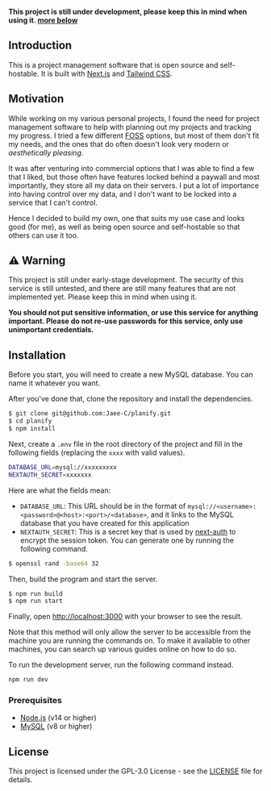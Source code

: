 **This project is still under development, please keep this in mind when using it.  [more below](#warning-warning)**

## Introduction

This is a project management software that is open source and self-hostable. It is built with [Next.js](https://nextjs.org/) and [Tailwind CSS](https://tailwindcss.com/).

## Motivation

While working on my various personal projects, I found the need for project management software to help with planning out my projects and tracking my progress. I tried a few different [FOSS](https://itsfoss.com/what-is-foss/) options, but most of them don't fit my needs, and the ones that do often doesn't look very modern or _aesthetically pleasing_. 

It was after venturing into commercial options that I was able to find a few that I liked, but those often have features locked behind a paywall and most importantly, they store all my data on their servers. I put a lot of importance into having control over my data, and I don't want to be locked into a service that I can't control.

Hence I decided to build my own, one that suits my use case and looks good (for me), as well as being open source and self-hostable so that others can use it too.

## :warning: Warning

This project is still under early-stage development. The security of this service is still untested, and there are still many features that are not implemented yet. Please keep this in mind when using it.

**You should not put sensitive information, or use this service for anything important. Please do not re-use passwords for this service, only use unimportant credentials.**


## Installation

Before you start, you will need to create a new MySQL database. You can name it whatever you want.

After you've done that, clone the repository and install the dependencies.

```bash
$ git clone git@github.com:Jaee-C/planify.git
$ cd planify
$ npm install
```

Next, create a `.env` file in the root directory of the project and fill in the following fields (replacing the `xxxx` with valid values).
```bash
DATABASE_URL=mysql://xxxxxxxxx
NEXTAUTH_SECRET=xxxxxxx
```

Here are what the fields mean:
- `DATABASE_URL`: This URL should be in the format of `mysql://<username>:<password>@<host>:<port>/<database>`, and it links to the MySQL database that you have created for this application
- `NEXTAUTH_SECRET`: This is a secret key that is used by [next-auth](https://next-auth.js.org/) to encrypt the session token. You can generate one by running the following command.
```bash
$ openssl rand -base64 32
```

Then, build the program and start the server.
```bash
$ npm run build
$ npm run start
```

Finally, open [http://localhost:3000](http://localhost:3000) with your browser to see the result. 

Note that this method will only allow the server to be accessible from the machine you are running the commands on. To make it available to other machines, you can search up various guides online on how to do so.

To run the development server, run the following command instead.
```bash
npm run dev
```

### Prerequisites

- [Node.js](https://nodejs.org/en/) (v14 or higher)
- [MySQL](https://www.mysql.com/) (v8 or higher)

## License

This project is licensed under the GPL-3.0 License - see the [LICENSE](LICENSE) file for details.